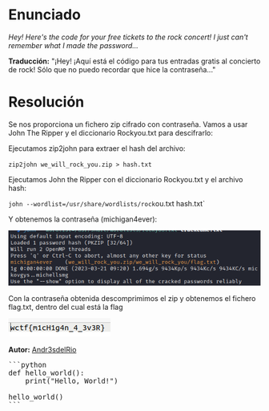 # Enunciado
*Hey! Here's the code for your free tickets to the rock concert! I just can't remember what I made the password...*

**Traducción:** "¡Hey! ¡Aquí está el código para tus entradas gratis al concierto de rock! Sólo que no puedo recordar que hice la contraseña..."

# Resolución

Se nos proporciona un fichero zip cifrado con contraseña. Vamos a usar John The Ripper y el diccionario Rockyou.txt para descifrarlo:

Ejecutamos zip2john para extraer el hash del archivo:

`zip2john we_will_rock_you.zip > hash.txt`

Ejecutamos John the Ripper con el diccionario Rockyou.txt y el archivo hash:

`john --wordlist=/usr/share/wordlists/rock`ou.txt hash.txt`

Y obtenemos la contraseña (michigan4ever):

![Imagen01](01.png)

Con la contraseña obtenida descomprimimos el zip y obtenemos el fichero flag.txt, dentro del cual está la flag

![](02.png)

 
**Autor:** [Andr3sdelRio](https://twitter.com/Andr3sdelRio) 

<pre>
```python
def hello_world():
    print("Hello, World!")

hello_world()
```
</pre>
